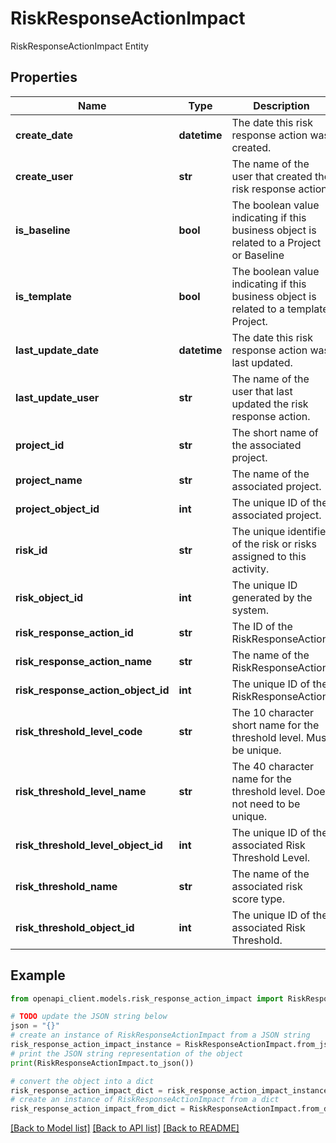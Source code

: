 # RiskResponseActionImpact

RiskResponseActionImpact Entity

## Properties

Name | Type | Description | Notes
------------ | ------------- | ------------- | -------------
**create_date** | **datetime** | The date this risk response action was created. | [optional] 
**create_user** | **str** | The name of the user that created the risk response action. | [optional] 
**is_baseline** | **bool** | The boolean value indicating if this business object is related to a Project or Baseline | [optional] 
**is_template** | **bool** | The boolean value indicating if this business object is related to a template Project. | [optional] 
**last_update_date** | **datetime** | The date this risk response action was last updated. | [optional] 
**last_update_user** | **str** | The name of the user that last updated the risk response action. | [optional] 
**project_id** | **str** | The short name of the associated project. | [optional] 
**project_name** | **str** | The name of the associated project. | [optional] 
**project_object_id** | **int** | The unique ID of the associated project. | [optional] 
**risk_id** | **str** | The unique identifier of the risk or risks assigned to this activity. | [optional] 
**risk_object_id** | **int** | The unique ID generated by the system. | [optional] 
**risk_response_action_id** | **str** | The ID of the RiskResponseAction. | [optional] 
**risk_response_action_name** | **str** | The name of the RiskResponseAction. | [optional] 
**risk_response_action_object_id** | **int** | The unique ID of the RiskResponseAction. | 
**risk_threshold_level_code** | **str** | The 10 character short name for the threshold level. Must be unique. | [optional] 
**risk_threshold_level_name** | **str** | The 40 character name for the threshold level. Does not need to be unique. | [optional] 
**risk_threshold_level_object_id** | **int** | The unique ID of the associated Risk Threshold Level. | 
**risk_threshold_name** | **str** | The name of the associated risk score type. | [optional] 
**risk_threshold_object_id** | **int** | The unique ID of the associated Risk Threshold. | [optional] 

## Example

```python
from openapi_client.models.risk_response_action_impact import RiskResponseActionImpact

# TODO update the JSON string below
json = "{}"
# create an instance of RiskResponseActionImpact from a JSON string
risk_response_action_impact_instance = RiskResponseActionImpact.from_json(json)
# print the JSON string representation of the object
print(RiskResponseActionImpact.to_json())

# convert the object into a dict
risk_response_action_impact_dict = risk_response_action_impact_instance.to_dict()
# create an instance of RiskResponseActionImpact from a dict
risk_response_action_impact_from_dict = RiskResponseActionImpact.from_dict(risk_response_action_impact_dict)
```
[[Back to Model list]](../README.md#documentation-for-models) [[Back to API list]](../README.md#documentation-for-api-endpoints) [[Back to README]](../README.md)


